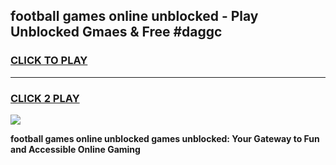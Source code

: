 
## football games online unblocked - Play Unblocked Gmaes & Free #daggc
<h3>
<a href="https://news.freeplayer.one?title=football_games_online_unblocked&ref=03M">CLICK TO PLAY</a></h3>
<hr>

<h3>
<a href="https://news.freeplayer.one?title=football_games_online_unblocked&ref=03M">CLICK 2 PLAY</a>
  
</h3>

<a href="https://news.freeplayer.one?title=football_games_online_unblocked&ref=03M"><img src="https://clearcache.store/games.png"></a>


**football games online unblocked games unblocked: Your Gateway to Fun and Accessible Online Gaming**
